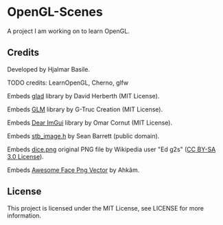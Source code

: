 # OpenGL-Scenes
A project I am working on to learn OpenGL.

Credits
-------

Developed by Hjalmar Basile.

TODO credits: LearnOpenGL, Cherno, glfw

Embeds [glad](https://github.com/Dav1dde/glad) library by David Herberth (MIT License).

Embeds [GLM](https://github.com/g-truc/glm) library by G-Truc Creation (MIT License).

Embeds [Dear ImGui](https://github.com/ocornut/imgui) library by Omar Cornut (MIT License).

Embeds [stb_image.h](https://github.com/nothings/stb/) by Sean Barrett (public domain).

Embeds [dice.png](https://upload.wikimedia.org/wikipedia/commons/4/47/PNG_transparency_demonstration_1.png) original PNG file by Wikipedia user "Ed g2s" ([CC BY-SA 3.0 License](https://creativecommons.org/licenses/by-sa/3.0/)).

Embeds [Awesome Face Png Vector](https://www.freeiconspng.com/img/29290) by Ahkâm.

License
-------

This project is licensed under the MIT License, see LICENSE for more information.
